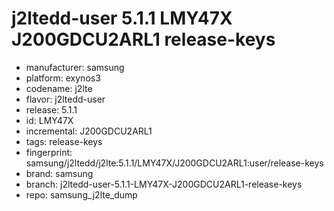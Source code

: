 # j2ltedd-user 5.1.1 LMY47X J200GDCU2ARL1 release-keys
- manufacturer: samsung
- platform: exynos3
- codename: j2lte
- flavor: j2ltedd-user
- release: 5.1.1
- id: LMY47X
- incremental: J200GDCU2ARL1
- tags: release-keys
- fingerprint: samsung/j2ltedd/j2lte:5.1.1/LMY47X/J200GDCU2ARL1:user/release-keys
- brand: samsung
- branch: j2ltedd-user-5.1.1-LMY47X-J200GDCU2ARL1-release-keys
- repo: samsung_j2lte_dump
